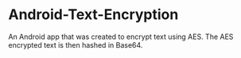 Android-Text-Encryption
=======================

An Android app that was created to encrypt text using AES. The AES encrypted text is then hashed in Base64.
